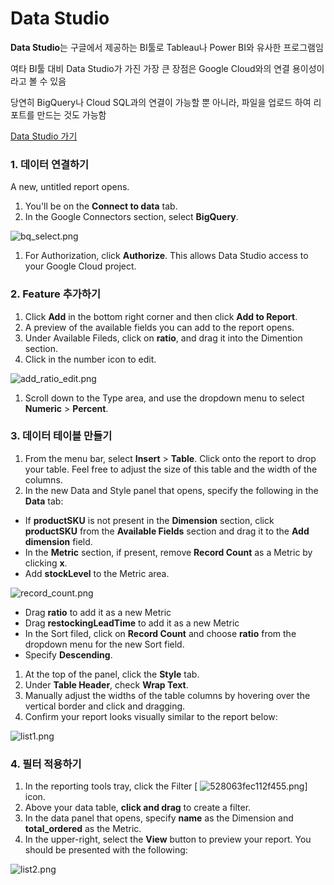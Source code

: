 # Data Studio

**Data Studio**는 구글에서 제공하는 BI툴로 Tableau나 Power BI와 유사한 프로그램임

여타 BI툴 대비 Data Studio가 가진 가장 큰 장점은 Google Cloud와의 연결 용이성이라고 볼 수 있음

당연히 BigQuery나 Cloud SQL과의 연결이 가능할 뿐 아니라, 파일을 업로드 하여 리포트를 만드는 것도 가능함

[Data Studio 가기](https://datastudio.google.com/u/0/navigation/reporting)



### 1. 데이터 연결하기

A new, untitled report opens.

1. You'll be on the **Connect to data** tab.
2. In the Google Connectors section, select **BigQuery**.

![bq_select.png](https://cdn.qwiklabs.com/39Vbx4yeiSCwKTWnt5qA2bG99Chp%2FWErqithsKc%2FFMA%3D)

1. For Authorization, click **Authorize**. This allows Data Studio access to your Google Cloud project.

### 2. Feature 추가하기

1. Click **Add** in the bottom right corner and then click **Add to Report**.
2. A preview of the available fields you can add to the report opens.
3. Under Available Fileds, click on **ratio**, and drag it into the Dimention section.
4. Click in the number icon to edit.

![add_ratio_edit.png](https://cdn.qwiklabs.com/zXu1x6M710mF6jfejnn2JRgapcP0Gk61hUx05Uk9bZ4%3D)

1. Scroll down to the Type area, and use the dropdown menu to select **Numeric** > **Percent**.

###  3. 데이터 테이블 만들기

1. From the menu bar, select **Insert** > **Table**. Click onto the report to drop your table. Feel free to adjust the size of this table and the width of the columns.
2. In the new Data and Style panel that opens, specify the following in the **Data** tab:

- If **productSKU** is not present in the **Dimension** section, click **productSKU** from the **Available Fields** section and drag it to the **Add dimension** field.
- In the **Metric** section, if present, remove **Record Count** as a Metric by clicking **x**.
- Add **stockLevel** to the Metric area.

![record_count.png](https://cdn.qwiklabs.com/izl%2BZH3GB9MjUBBt%2BwXdUqxqhTvipixZgyLcU%2B4OyVI%3D)

- Drag **ratio** to add it as a new Metric
- Drag **restockingLeadTime** to add it as a new Metric
- In the Sort filed, click on **Record Count** and choose **ratio** from the dropdown menu for the new Sort field.
- Specify **Descending**.

1. At the top of the panel, click the **Style** tab.
2. Under **Table Header**, check **Wrap Text**.
3. Manually adjust the widths of the table columns by hovering over the vertical border and click and dragging.
4. Confirm your report looks visually similar to the report below:

![list1.png](https://cdn.qwiklabs.com/tCaE0P77TtbssYfg1FD9pY%2BmrKO5qrUKNFU3T9Flr2A%3D)

### 4. 필터 적용하기

1. In the reporting tools tray, click the Filter [ ![528063fec112f455.png](https://cdn.qwiklabs.com/jyGvhcxndKDFmO54IN8oiL2guwOS22CHDrnp%2FLDozxo%3D)] icon.
2. Above your data table, **click and drag** to create a filter.
3. In the data panel that opens, specify **name** as the Dimension and **total_ordered** as the Metric.
4. In the upper-right, select the **View** button to preview your report. You should be presented with the following:

![list2.png](https://cdn.qwiklabs.com/4BSOwFoYYhCYkdCfahKVAipsSvF4TvCy86lXNTCXvAs%3D)